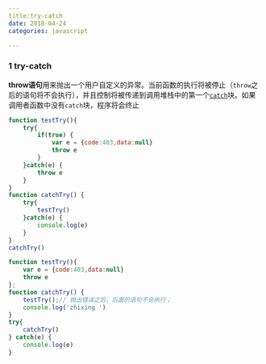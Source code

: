 ```yaml
---
title:try-catch
date: 2018-04-24
categories: javascript

---
```


### 1 try-catch

**throw语句**用来抛出一个用户自定义的异常。当前函数的执行将被停止（`throw`之后的语句将不会执行），并且控制将被传递到调用堆栈中的第一个[`catch`](https://developer.mozilla.org/zh-CN/docs/Web/JavaScript/Reference/Statements/try...catch)块。如果调用者函数中没有`catch`块，程序将会终止

```javascript
function testTry(){
    try{
        if(true) {
            var e = {code:403,data:null}
            throw e
        }
    }catch(e) {
        throw e
    }
}
function catchTry() {
    try{
        testTry()
    }catch(e) {
        console.log(e)
    }
}
catchTry()
```

```javascript
function testTry(){
    var e = {code:403,data:null}
    throw e
};
function catchTry() {
    testTry();// 抛出错误之后，后面的语句不会执行；
    console.log('zhixing ')
}
try{
    catchTry()
} catch(e) {
    console.log(e)
}
```

